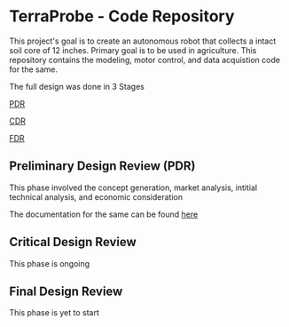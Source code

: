# TerraProbe - Code Repository
This project's goal is to create an autonomous robot that collects a intact soil core of 12 inches. Primary goal is to be used in agriculture. This repository contains the modeling, motor control, and data acquistion code for the same.

The full design was done in 3 Stages 

[PDR](#Preliminary-Design-Review)

[CDR](#Critical-Design-Review)

[FDR](#Final-Design-Review)



## Preliminary Design Review (PDR)
This phase involved the concept generation, market analysis, intitial technical analysis, and economic consideration

The documentation for the same can be found [here](Documentation/PDR)


## Critical Design Review 
This phase is ongoing

## Final Design Review
This phase is yet to start